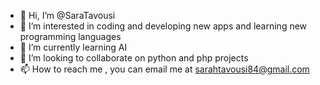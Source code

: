 - 👋 Hi, I’m @SaraTavousi
- 👀 I’m interested in coding and developing new apps and learning new programming languages
- 🌱 I’m currently learning AI
- 💞️ I’m looking to collaborate on python and php projects
- 📫 How to reach me , you can email me at sarahtavousi84@gmail.com


<!---
SaraTavousi/SaraTavousi is a ✨ special ✨ repository because its `README.md` (this file) appears on your GitHub profile.
You can click the Preview link to take a look at your changes.
--->
